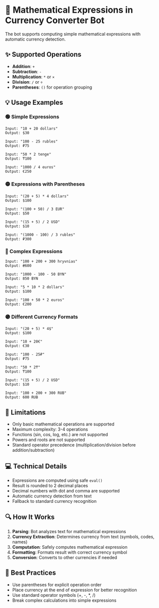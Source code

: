# 🧮 Mathematical Expressions in Currency Converter Bot

The bot supports computing simple mathematical expressions with automatic currency detection.

## ✨ Supported Operations

- **Addition**: `+`
- **Subtraction**: `-`
- **Multiplication**: `*` or `×`
- **Division**: `/` or `÷`
- **Parentheses**: `()` for operation grouping

## 💡 Usage Examples

### 🟢 Simple Expressions

```
Input: "10 + 20 dollars"
Output: $30

Input: "100 - 25 rubles"
Output: ₽75

Input: "50 * 2 tenge"
Output: ₸100

Input: "1000 / 4 euros"
Output: €250
```

### 🟡 Expressions with Parentheses

```
Input: "(20 + 5) * 4 dollars"
Output: $100

Input: "(100 + 50) / 3 EUR"
Output: $50

Input: "(15 + 5) / 2 USD"
Output: $10

Input: "(1000 - 100) / 3 rubles"
Output: ₽300
```

### 🔵 Complex Expressions

```
Input: "100 + 200 + 300 hryvnias"
Output: ₴600

Input: "1000 - 100 - 50 BYN"
Output: 850 BYN

Input: "5 * 10 * 2 dollars"
Output: $100

Input: "100 + 50 * 2 euros"
Output: €200
```

### 🟣 Different Currency Formats

```
Input: "(20 + 5) * 4$"
Output: $100

Input: "10 + 20€"
Output: €30

Input: "100 - 25₽"
Output: ₽75

Input: "50 * 2₸"
Output: ₸100

Input: "(15 + 5) / 2 USD"
Output: $10

Input: "100 + 200 + 300 RUB"
Output: 600 RUB
```

## 🚫 Limitations

- Only basic mathematical operations are supported
- Maximum complexity: 3-4 operations
- Functions (sin, cos, log, etc.) are not supported
- Powers and roots are not supported
- Standard operator precedence (multiplication/division before addition/subtraction)

## 💻 Technical Details

- Expressions are computed using safe `eval()`
- Result is rounded to 2 decimal places
- Decimal numbers with dot and comma are supported
- Automatic currency detection from text
- Fallback to standard currency recognition

## 🔍 How It Works

1. **Parsing**: Bot analyzes text for mathematical expressions
2. **Currency Extraction**: Determines currency from text (symbols, codes, names)
3. **Computation**: Safely computes mathematical expression
4. **Formatting**: Formats result with correct currency symbol
5. **Conversion**: Converts to other currencies if needed

## 🎯 Best Practices

- Use parentheses for explicit operation order
- Place currency at the end of expression for better recognition
- Use standard operator symbols (+, -, *, /)
- Break complex calculations into simple expressions 